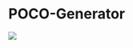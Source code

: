 # POCO-Generator

<img src="https://s3.amazonaws.com/codegenerator/3c75c4da782c0fba2108779781e05c70047b697b.jpg" />
